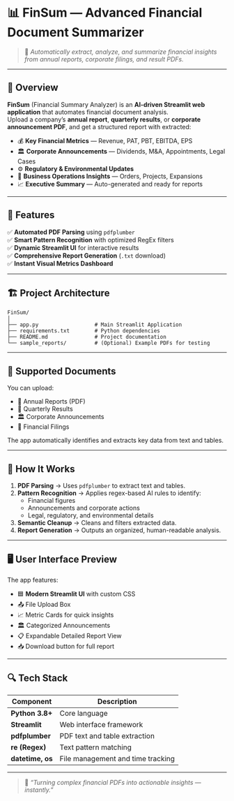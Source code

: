 # 📊 FinSum — Advanced Financial Document Summarizer

> 🚀 _Automatically extract, analyze, and summarize financial insights from annual reports, corporate filings, and result PDFs._

---

## 🧠 Overview

**FinSum** (Financial Summary Analyzer) is an **AI-driven Streamlit web application** that automates financial document analysis.  
Upload a company’s **annual report**, **quarterly results**, or **corporate announcement PDF**, and get a structured report with extracted:

- 💰 **Key Financial Metrics** — Revenue, PAT, PBT, EBITDA, EPS
- 🏛️ **Corporate Announcements** — Dividends, M&A, Appointments, Legal Cases
- ⚙️ **Regulatory & Environmental Updates**
- 🚀 **Business Operations Insights** — Orders, Projects, Expansions
- 📈 **Executive Summary** — Auto-generated and ready for reports

---

## 🧩 Features

✅ **Automated PDF Parsing** using `pdfplumber`  
✅ **Smart Pattern Recognition** with optimized RegEx filters  
✅ **Dynamic Streamlit UI** for interactive results  
✅ **Comprehensive Report Generation** (`.txt` download)  
✅ **Instant Visual Metrics Dashboard**

---

## 🏗️ Project Architecture

```
FinSum/
│
├── app.py                  # Main Streamlit Application
├── requirements.txt        # Python dependencies
├── README.md               # Project documentation
└── sample_reports/         # (Optional) Example PDFs for testing
```

---

## 📂 Supported Documents

You can upload:

- 📘 Annual Reports (PDF)
- 📄 Quarterly Results
- 🏛️ Corporate Announcements
- 💼 Financial Filings

The app automatically identifies and extracts key data from text and tables.

---

## 🧠 How It Works

1. **PDF Parsing** → Uses `pdfplumber` to extract text and tables.
2. **Pattern Recognition** → Applies regex-based AI rules to identify:
   - Financial figures
   - Announcements and corporate actions
   - Legal, regulatory, and environmental details
3. **Semantic Cleanup** → Cleans and filters extracted data.
4. **Report Generation** → Outputs an organized, human-readable analysis.

---

## 🖥️ User Interface Preview

The app features:

- 🟦 **Modern Streamlit UI** with custom CSS
- 📤 File Upload Box
- 📈 Metric Cards for quick insights
- 🏛️ Categorized Announcements
- 📋 Expandable Detailed Report View
- 📥 Download button for full report

---

## 🔍 Tech Stack

| Component        | Description                       |
| ---------------- | --------------------------------- |
| **Python 3.8+**  | Core language                     |
| **Streamlit**    | Web interface framework           |
| **pdfplumber**   | PDF text and table extraction     |
| **re (Regex)**   | Text pattern matching             |
| **datetime, os** | File management and time tracking |

---

> 💬 _“Turning complex financial PDFs into actionable insights — instantly.”_
